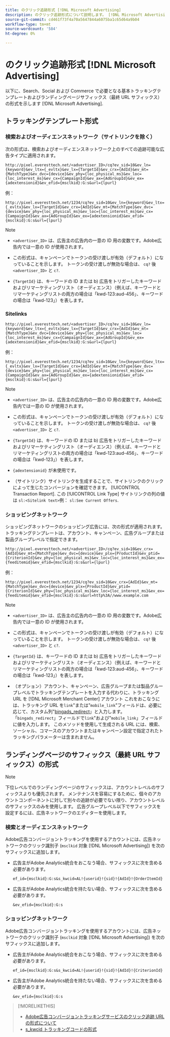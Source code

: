 ```yaml
---
title: のクリック追跡形式 [!DNL Microsoft Advertising]
description: のクリック追跡形式について説明します。 [!DNL Microsoft Advertising] アカウント。
source-git-commit: cd461f73f4a70a5647844a6075ba1c65d64a9b04
workflow-type: tm+mt
source-wordcount: '584'
ht-degree: 0%

---
```


# のクリック追跡形式 [!DNL Microsoft Advertising]

以下に、Search、Social および Commerce で必要となる基本トラッキングテンプレートおよびランディングページサフィックス（最終 URL サフィックス）の形式を示します [!DNL Microsoft Advertising].

## トラッキングテンプレート形式

### 検索およびオーディエンスネットワーク（サイトリンクを除く）

次の形式は、検索およびオーディエンスネットワーク上のすべての追跡可能な広告タイプに適用されます。

`http://pixel.everesttech.net/<advertiser_ID>/cq?ev_sid=10&ev_ln={keyword}&ev_ltx={_evltx}&ev_lx={TargetId}&ev_crx={AdId}&ev_mt={MatchType}&ev_dvc={device}&ev_phy={loc_physical_ms}&ev_loc={loc_interest_ms}&ev_cx={CampaignId}&ev_ax={AdGroupId}&ev_ex={adextensionid}&ev_efid={msclkid}:G:s&url={lpurl}`

例：

`http://pixel.everesttech.net/1234/cq?ev_sid=10&ev_ln={keyword}&ev_ltx={_evltx}&ev_lx={TargetId}&ev_crx={AdId}&ev_mt={MatchType}&ev_dvc={device}&ev_phy={loc_physical_ms}&ev_loc={loc_interest_ms}&ev_cx={CampaignId}&ev_ax={AdGroupId}&ev_ex={adextensionid}&ev_efid={msclkid}:G:s&url={lpurl}`

>[!NOTE]
>
>* `<advertiser_ID>` は、広告主の広告内の一意の ID 用の変数です。Adobe広告内では一意の ID が使用されます。
>
>* この形式は、キャンペーンでトークンの受け渡しが有効（デフォルト）になっていることを示します。 トークンの受け渡しが無効な場合は、 `cq?` 後 `<advertiser_ID>` と `c?`.
>
>* `{TargetId}` は、キーワードの ID または b) 広告をトリガーしたキーワードおよびリマーケティングリスト（オーディエンス）（例えば、キーワードとリマーケティングリストの両方の場合は「kwd-123:aud-456」、キーワードの場合は「kwd-123」）を表します。


### Sitelinks

`http://pixel.everesttech.net/<advertiser_ID>/cq?ev_sid=10&ev_ln={keyword}&ev_ltx={_evltx}&ev_lx={TargetId}&ev_crx={AdId}&ev_mt={MatchType}&ev_dvc={device}&ev_phy={loc_physical_ms}&ev_loc={loc_interest_ms}&ev_cx={CampaignId}&ev_ax={AdGroupId}&ev_ex={adextensionid}&ev_efid={msclkid}:G:s&url={lpurl}`

例：

`http://pixel.everesttech.net/1234/cq?ev_sid=10&ev_ln={keyword}&ev_ltx={_evltx}&ev_lx={TargetId}&ev_crx={AdId}&ev_mt={MatchType}&ev_dvc={device}&ev_phy={loc_physical_ms}&ev_loc={loc_interest_ms}&ev_cx={CampaignId}&ev_ax={AdGroupId}&ev_ex={adextensionid}&ev_efid={msclkid}:G:s&url={lpurl}`

>[!NOTE]
>
>* `<advertiser_ID>` は、広告主の広告内の一意の ID 用の変数です。Adobe広告内では一意の ID が使用されます。
>
>* この形式は、キャンペーンでトークンの受け渡しが有効（デフォルト）になっていることを示します。 トークンの受け渡しが無効な場合は、 `cq?` 後 `<advertiser_ID>` と `c?`.
>
>* `{TargetId}` は、キーワードの ID または b) 広告をトリガーしたキーワードおよびリマーケティングリスト（オーディエンス）（例えば、キーワードとリマーケティングリストの両方の場合は「kwd-123:aud-456」、キーワードの場合は「kwd-123」）を表します。
>
>* `{adextensionid}` が未使用です。
>
>* （サイトリンク）サイトリンクを生成することで、サイトリンクのクリックによって生じたコンバージョンを確認できます。 [!UICONTROL Transaction Report]. この [!UICONTROL Link Type] サイトリンクの列の値は `sl:<Sitelink text>`例： `sl:See Current Offers`.


### ショッピングネットワーク

ショッピングネットワークのショッピング広告には、次の形式が適用されます。 トラッキングテンプレートは、アカウント、キャンペーン、広告グループまたは製品グループレベルで指定できます。

`http://pixel.everesttech.net/<advertiser_ID>/cq?ev_sid=10&ev_crx={AdId}&ev_mt={MatchType}&ev_dvc={device}&ev_plx={ProductId}&ev_ptid={CriterionId}&ev_phy={loc_physical_ms}&ev_loc={loc_interest_ms}&ev_ex={feeditemid}&ev_efid={msclkid}:G:s&url={lpurl}`

例：

`http://pixel.everesttech.net/1234/cq?ev_sid=10&ev_crx={AdId}&ev_mt={MatchType}&ev_dvc={device}&ev_plx={ProductId}&ev_ptid={CriterionId}&ev_phy={loc_physical_ms}&ev_loc={loc_interest_ms}&ev_ex={feeditemid}&ev_efid={msclkid}:G:s&url=http%3A//www.example.com`

>[!NOTE]
>
>* `<advertiser_ID>` は、広告主の広告内の一意の ID 用の変数です。Adobe広告内では一意の ID が使用されます。
>
>* この形式は、キャンペーンでトークンの受け渡しが有効（デフォルト）になっていることを示します。 トークンの受け渡しが無効な場合は、 `cq?` 後 `<advertiser_ID>` と `c?`.
>
>* `{TargetId}` は、キーワードの ID または b) 広告をトリガーしたキーワードおよびリマーケティングリスト（オーディエンス）（例えば、キーワードとリマーケティングリストの両方の場合は「kwd-123:aud-456」、キーワードの場合は「kwd-123」）を表します。
>
>* （オプション）アカウント、キャンペーン、広告グループまたは製品グループレベルでトラッキングテンプレートを入力する代わりに、トラッキング URL を [!DNL Microsoft Merchant Center] アカウント これをおこなうには、トラッキング URL を`link`&quot;または&quot;`mobile_link`&quot;フィールドは、必要に応じて、カスタム列&quot;[bingads_redirect](https://help.bingads.microsoft.com/#apex/3/en/51084/0)」と入力します。 「`bingads_redirect`」フィールドで`link`&quot;および&quot;`mobile_link`」フィールドに値を入力します。 このメソッドを使用して生成される URL には、検索、ソーシャル、コマースのアカウントまたはキャンペーン設定で指定されたトラッキングパラメーターは含まれません。


## ランディングページのサフィックス（最終 URL サフィックス）の形式

>[!NOTE]
>
>下位レベルでのランディングページのサフィックスは、アカウントレベルのサフィックスよりも優先されます。 メンテナンスを容易にするために、個々のアカウントコンポーネントに対して別々の追跡が必要でない限り、アカウントレベルのサフィックスのみを使用します。 広告グループレベル以下でサフィックスを設定するには、広告ネットワークのエディターを使用します。

### 検索とオーディエンスネットワーク

Adobe広告コンバージョントラッキングを使用するアカウントには、広告ネットワークのクリック識別子 (`msclkid` 対象 [!DNL Microsoft Advertising]) を次のサフィックスに追加します。

* 広告主がAdobe Analytics統合をおこなう場合、サフィックスに次を含める必要があります。

   `ef_id={msclkid}:G:s&s_kwcid=AL!{userid}!{sid}!{AdId}!{OrderItemId}`

* 広告主がAdobe Analytics統合を持たない場合、サフィックスに次を含める必要があります。

   `&ev_efid={msclkid}:G:s`

### ショッピングネットワーク

Adobe広告コンバージョントラッキングを使用するアカウントには、広告ネットワークのクリック識別子 (`msclkid` 対象 [!DNL Microsoft Advertising]) を次のサフィックスに追加します。

* 広告主がAdobe Analytics統合をおこなう場合、サフィックスに次を含める必要があります。

   `ef_id={msclkid}:G:s&s_kwcid=AL!{userid}!{sid}!{AdId}!{CriterionId}`

* 広告主がAdobe Analytics統合を持たない場合、サフィックスに次を含める必要があります。

   `&ev_efid={msclkid}:G:s`

>[!MORELIKETHIS]
>
>* [Adobe広告コンバージョントラッキングサービスのクリック追跡 URL の形式について](formats-click-tracking-about.md)
>* [s\_kwcid トラッキングコードの形式](skwcid-tracking-parameter.md)

